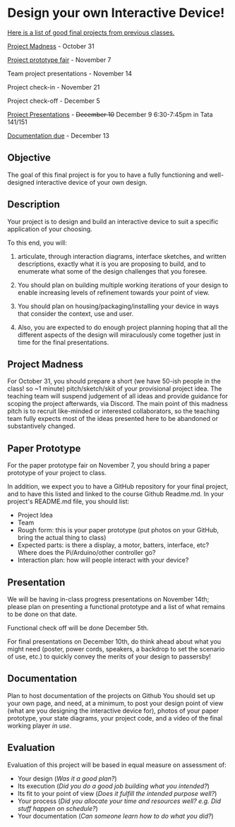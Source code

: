 # Design your own Interactive Device!

[Here is a list of good final projects from previous classes.](Previous-Final-Projects)

[Project Madness](#project-madness) - October 31
 
[Project prototype fair](#paper-prototype) - November 7

Team project presentations - November 14

Project check-in - November 21

Project check-off - December 5

[Project Presentations](#presentation) - ~~December 10~~ December 9 6:30-7:45pm in Tata 141/151

[Documentation due](#documentation) - December 13
 
## Objective

The goal of this final project is for you to have a fully functioning and well-designed interactive device of your own design.
 
## Description
Your project is to design and build an interactive device to suit a specific application of your choosing. 

To this end, you will:

1.  articulate, through interaction diagrams, interface sketches, and written descriptions, exactly what it is you are proposing to build, and to enumerate what some of the design challenges that you foresee. 

2. You should plan on building multiple working iterations of your design to enable increasing levels of refinement towards your point of view. 

3. You should plan on housing/packaging/installing your device in ways that consider the context, use and user. 

4. Also, you are expected to do enough project planning hoping that all the different aspects of the design will miraculously come together just in time for the final presentations.

## Project Madness

For October 31, you should prepare a short (we have 50-ish people in the class! so ~1 minute) pitch/sketch/skit of your provisional project idea. The teaching team will suspend judgement of all ideas and provide guidance for scoping the project afterwards, via Discord. The main point of this madness pitch is to recruit like-minded or interested collaborators, so the teaching team fully expects most of the ideas presented here to be abandoned or substantively changed.

## Paper Prototype

For the paper prototype fair on November 7, you should bring a paper prototype of your project to class.

In addition, we expect you to have a GitHub repository for your final project, and to have this listed and linked to the course Github Readme.md. In your project's README.md file, you should list:

- Project Idea
- Team
- Rough form: this is your paper prototype (put photos on your GitHub, bring the actual thing to class)
- Expected parts: is there a display, a motor, batters, interface, etc? Where does the Pi/Arduino/other controller go?
- Interaction plan: how will people interact with your device?

## Presentation

We will be having in-class progress presentations on November 14th; please plan on presenting a functional prototype and a list of what remains to be done on that date.

Functional check off will be done December 5th.
 
For final presentations on December 10th, do think ahead about what you might need (poster, power cords, speakers, a backdrop to set the scenario of use, etc.) to quickly convey the merits of your design to passersby!
 
## Documentation

Plan to host documentation of the projects on Github You should set up your own page, and need, at a minimum, to post your design point of view (what are you designing the interactive device for), photos of your paper prototype, your state diagrams, your project code, and a video of the final working player _in use_.

## Evaluation

Evaluation of this project will be based in equal measure on assessment of:
* Your design (_Was it a good plan?_)
* Its execution (_Did you do a good job building what you intended?_)
* Its fit to your point of view (_Does it fulfill the intended purpose well?_)
* Your process (_Did you allocate your time and resources well? e.g. Did stuff happen on schedule?_)
* Your documentation (_Can someone learn how to do what you did?_) 
